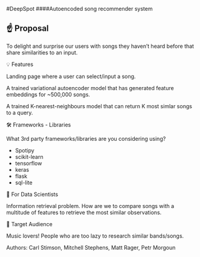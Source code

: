 #DeepSpot
####Autoencoded song recommender system
## ☝️ Proposal

To delight and surprise our users with songs they haven’t heard before that share similarities to an input.

💡 Features

Landing page where a user can select/input a song.

A trained variational autoencoder model that has generated feature embeddings for ~500,000 songs.

A trained K-nearest-neighbours model that can return K most simlar songs to a query.

🛠 Frameworks - Libraries

What 3rd party frameworks/libraries are you considering using?
* Spotipy
* scikit-learn
* tensorflow
* keras
* flask
* sql-lite

🧮 For Data Scientists

Information retrieval problem. How are we to compare songs with a multitude of features to retrieve the most similar observations.

🎯 Target Audience

Music lovers! People who are too lazy to research similar bands/songs.

Authors: Carl Stimson, Mitchell Stephens, Matt Rager, Petr Morgoun
